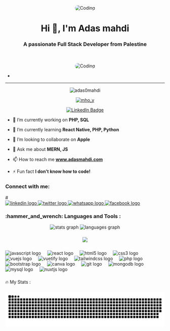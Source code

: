 <div align="center">
  <img style="border-radius: 25px;" alt="Coding" width="400" src="https://i.pinimg.com/originals/6f/04/0b/6f040b4a4db555dd98a603a81872ecdf.gif">
</div>
<h1 align="center">Hi 👋, I'm Adas mahdi</h1>
<h3 align="center">A passionate Full Stack Developer from Palestine</h3>
</br>
</br>
<div align="center">
  <img style="border-radius: 25px;" alt="Coding" width="400" src="https://i.pinimg.com/originals/89/98/ad/8998adc40112985a8f29cf414925d390.gif">
</div>

-
<hr>

<p align="center"> <img src="https://komarev.com/ghpvc/?username=adas0mahdi&label=Profile%20views&color=0e75b6&style=flat" alt="adas0mahdi" /> </p>
<p align="center"> <a href="https://twitter.com/mho_y" target="blank"><img src="https://img.shields.io/twitter/follow/mho_y?logo=twitter&style=for-the-badge" alt="mho_y" /></a> </p>

<div align="Center" id="badges">
  <a href="https://linkedin.com/in/mahdi-adas">
    <img src="https://img.shields.io/badge/LinkedIn-blue?style=for-the-badge&logo=linkedin&logoColor=white" alt="LinkedIn Badge"/>
  </a>
</div>


- 🔭 I’m currently working on **PHP, SQL**

- 🌱 I’m currently learning **React Native, PHP, Python**

- 👯 I’m looking to collaborate on **Apple**

- 💬 Ask me about **MERN, JS**

- 📫 How to reach me **www.adasmahdi.com**

- ⚡ Fun fact **I don't know how to code!**

<h3 align="left">Connect with me:</h3>
#
<div align="left">
<a href="https://linkedin.com/in/mahdi-adas" target="_blank">
  <img src="https://raw.githubusercontent.com/maurodesouza/profile-readme-generator/master/src/assets/icons/social/linkedin/default.svg" width="52" height="40" alt="linkedin logo" />
</a>
<a href="https://twitter.com/mho_y" target="_blank">
  <img src="https://raw.githubusercontent.com/maurodesouza/profile-readme-generator/master/src/assets/icons/social/twitter/default.svg" width="52" height="40" alt="twitter logo" />
</a>
<a href="https://wa.me/639953532613" target="_blank">
  <img src="https://raw.githubusercontent.com/maurodesouza/profile-readme-generator/master/src/assets/icons/social/whatsapp/default.svg" width="52" height="40" alt="whatsapp logo" />
</a>
<a href="https://fb.com/adas.mahdi.atef" target="_blank">
  <img src="https://raw.githubusercontent.com/maurodesouza/profile-readme-generator/master/src/assets/icons/social/facebook/default.svg" width="52" height="40" alt="facebook logo" />
</a>
</div>

<h3 align="left">:hammer_and_wrench: Languages and Tools :</h3>
<div align="center">
  <img src="https://github-readme-stats.vercel.app/api?username=adas0mahdi&hide_title=false&hide_rank=false&show_icons=true&include_all_commits=true&count_private=true&disable_animations=false&theme=dracula&locale=en&hide_border=false&order=1" height="150" alt="stats graph"  />
  <img src="https://github-readme-stats.vercel.app/api/top-langs?username=adas0mahdi&locale=en&hide_title=false&layout=compact&card_width=320&langs_count=5&theme=dracula&hide_border=false&order=2" height="150" alt="languages graph"  />
</div>


###

<div align="center">
  <img src="https://profile-counter.glitch.me/adas0mahdi/count.svg?"  />
</div>

###

<div align="left">
  <img src="https://cdn.jsdelivr.net/gh/devicons/devicon/icons/javascript/javascript-original.svg" height="30" alt="javascript logo"  />
  <img width="12" />
  <img src="https://cdn.jsdelivr.net/gh/devicons/devicon/icons/react/react-original.svg" height="30" alt="react logo"  />
  <img width="12" />
  <img src="https://cdn.jsdelivr.net/gh/devicons/devicon/icons/html5/html5-original.svg" height="30" alt="html5 logo"  />
  <img width="12" />
  <img src="https://cdn.jsdelivr.net/gh/devicons/devicon/icons/css3/css3-original.svg" height="30" alt="css3 logo"  />
  <img width="12" />
  <img src="https://cdn.jsdelivr.net/gh/devicons/devicon/icons/vuejs/vuejs-original.svg" height="30" alt="vuejs logo"  />
  <img width="12" />
  <img src="https://cdn.jsdelivr.net/gh/devicons/devicon/icons/vuetify/vuetify-original.svg" height="30" alt="vuetify logo"  />
  <img width="12" />
  <img src="https://cdn.jsdelivr.net/gh/devicons/devicon/icons/tailwindcss/tailwindcss-original-wordmark.svg" height="30" alt="tailwindcss logo"  />
  <img width="12" />
  <img src="https://cdn.jsdelivr.net/gh/devicons/devicon/icons/php/php-original.svg" height="30" alt="php logo"  />
  <img width="12" />
  <img src="https://cdn.jsdelivr.net/gh/devicons/devicon/icons/bootstrap/bootstrap-original.svg" height="30" alt="bootstrap logo"  />
  <img width="12" />
  <img src="https://cdn.jsdelivr.net/gh/devicons/devicon/icons/canva/canva-original.svg" height="30" alt="canva logo"  />
  <img width="12" />
  <img src="https://cdn.jsdelivr.net/gh/devicons/devicon/icons/git/git-original.svg" height="30" alt="git logo"  />
  <img width="12" />
  <img src="https://cdn.jsdelivr.net/gh/devicons/devicon/icons/mongodb/mongodb-original.svg" height="30" alt="mongodb logo"  />
  <img width="12" />
  <img src="https://cdn.jsdelivr.net/gh/devicons/devicon/icons/mysql/mysql-original.svg" height="30" alt="mysql logo"  />
  <img width="12" />
  <img src="https://cdn.jsdelivr.net/gh/devicons/devicon/icons/nuxtjs/nuxtjs-original.svg" height="30" alt="nuxtjs logo"  />
</div>

###

:fire: My Stats :



###

<img src="https://raw.githubusercontent.com/adas0mahdi/adas0mahdi/output/snake.svg" alt="Snake animation" />

###

